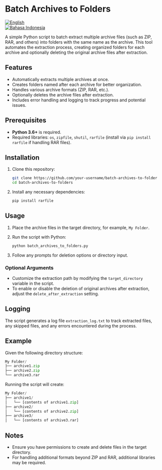 # Batch Archives to Folders

[![English](https://img.shields.io/badge/lang-English-blue)](README.md)  
[![Bahasa Indonesia](https://img.shields.io/badge/lang-Indonesia-red)](README.id.md)

A simple Python script to batch extract multiple archive files (such as ZIP, RAR, and others) into folders with the same name as the archive. This tool automates the extraction process, creating organized folders for each archive and optionally deleting the original archive files after extraction.

## Features

- Automatically extracts multiple archives at once.
- Creates folders named after each archive for better organization.
- Handles various archive formats (ZIP, RAR, etc.).
- Optionally deletes the archive files after extraction.
- Includes error handling and logging to track progress and potential issues.

## Prerequisites

- **Python 3.6+** is required.
- Required libraries: `os`, `zipfile`, `shutil`, `rarfile` (install via `pip install rarfile` if handling RAR files).

## Installation

1. Clone this repository:
   
   ```bash
   git clone https://github.com/your-username/batch-archives-to-folders.git
   cd batch-archives-to-folders
   ```

3. Install any necessary dependencies:
   ```bash
   pip install rarfile
   ```

## Usage

1. Place the archive files in the target directory, for example, `My Folder`.
   
2. Run the script with Python:
   ```bash
   python batch_archives_to_folders.py
   ```
   
3. Follow any prompts for deletion options or directory input.

### Optional Arguments

- Customize the extraction path by modifying the `target_directory` variable in the script.
- To enable or disable the deletion of original archives after extraction, adjust the `delete_after_extraction` setting.

## Logging

The script generates a log file `extraction_log.txt` to track extracted files, any skipped files, and any errors encountered during the process.

## Example

Given the following directory structure:

```python
My Folder/
├── archive1.zip
├── archive2.zip
└── archive3.rar
```

Running the script will create:

```python
My Folder/
├── archive1/
│   └── [contents of archive1.zip]
├── archive2/
│   └── [contents of archive2.zip]
├── archive3/
│   └── [contents of archive3.rar]
```

## Notes

- Ensure you have permissions to create and delete files in the target directory.
- For handling additional formats beyond ZIP and RAR, additional libraries may be required.

